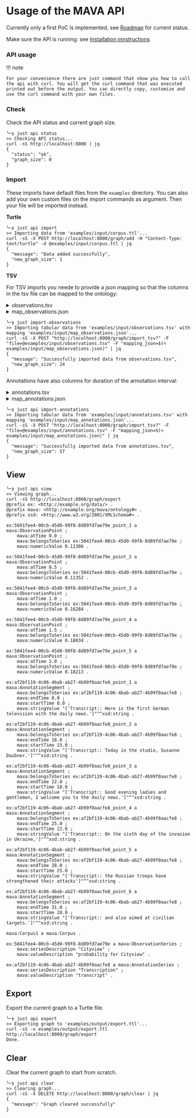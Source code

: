 # Usage of the MAVA API

Currently only a first PoC is implemented, see [Roadmap](roadmap.md) for current status.

Make sure the API is running: see [Installation innstructions](install.md)

### API usage

!!! note

    For your convenience there are just command that show you how to call the api with curl. You will get the curl command that was executed printed out before the output. You can directly copy, customize and use the curl command with your own files.

### Check

Check the API status and current graph size.

```hl_lines="1 3" title="Check API status"
╰─❯ just api status
>> Checking API status...
curl -sS http://localhost:8000 | jq
{
  "status": "ok",
  "graph_size": 0
}
```

### Import

These imports have default files from the `examples` directory. You can also add your own custom files on the import commands as argument. Then your file will be imported instead.

**Turtle**

```hl_lines="1 3" title="Import any Turtle file"
╰─❯ just api import
>> Importing data from 'examples/input/corpus.ttl'...
curl -sS -X POST http://localhost:8000/graph/add -H "Content-Type: text/turtle" -d @examples/input/corpus.ttl | jq
{
  "message": "Data added successfully",
  "new_graph_size": 1
}
```

**TSV**

For TSV imports you neede to provide a json mapping so that the columns in the tsv file can be mapped to the ontology:

<details>

<summary>observations.tsv</summary>

```
start_in_seconds	start_hh:mm:ss.ms	annotations
0.0	00:00:00.0	0.11306
0.5	00:00:00.500	0.11352
1.0	00:00:01.0	0.16284
1.5	00:00:01.500	0.18034
2.0	00:00:02.0	0.18213
```

</details>

<details>

<summary>map_observations.json</summary>

```
{
  "series_description": "Cityview",
  "value_description": "probability for Cityview",
  "value_type": "numeric",
  "time_column": "start_in_seconds",
  "value_column": "annotations"
}
```
</details>

```hl_lines="3" title="Import a TSV file with observation (probabilities at time points)"
╰─❯ just import-observations
>> Importing tabular data from 'examples/input/observations.tsv' with mapping 'examples/input/map_observations.json'...
curl -sS -X POST "http://localhost:8000/graph/import_tsv?" -F "file=@examples/input/observations.tsv" -F "mapping_json=$(< examples/input/map_observations.json)" | jq
{
  "message": "Successfully imported data from observations.tsv",
  "new_graph_size": 24
}
```

Annotations have also columns for duration of the annotation interval:

<details>

<summary>annotations.tsv</summary>

```
start_hh:mm:ss.ms	start_in_seconds	duration_hh:mm:ss.ms	duration_in_seconds	annotations
00:00:00.0	0.0	00:00:08.0	8.0	['Transcript:: Here is the first German television with the daily news.']
00:00:15.0	15.0	00:00:03.0	3.0	['Transcript:: Today in the studio, Susanne Daubner.']
00:00:18.0	18.0	00:00:04.0	4.0	['Transcript:: Good evening ladies and gentlemen, I welcome you to the daily news.']
00:00:22.0	22.0	00:00:03.0	3.0	['Transcript:: On the sixth day of the invasion in Ukraine,']
00:00:25.0	25.0	00:00:03.0	3.0	['Transcript:: the Russian troops have strengthened their attacks']
00:00:28.0	28.0	00:00:03.0	3.0	['Transcript:: and also aimed at civilian targets.']
```

</details>

<details>

<summary>map_annotations.json</summary>

```
{
  "series_description": "Transcription",
  "value_description": "transcript",
  "value_type": "string",
  "value_prefix": "Transcript:: ",
  "time_column": "start_in_seconds",
  "value_column": "annotations",
  "duration_column": "duration_in_seconds"
}
```

</details>

```hl_lines="1 3" title="Import a TSV file with annotations (with duration)"
╰─❯ just api import-annotations
>> Importing tabular data from 'examples/input/annotations.tsv' with mapping 'examples/input/map_annotations.json'...
curl -sS -X POST "http://localhost:8000/graph/import_tsv?" -F "file=@examples/input/annotations.tsv" -F "mapping_json=$(< examples/input/map_annotations.json)" | jq
{
  "message": "Successfully imported data from annotations.tsv",
  "new_graph_size": 57
}
```

## View

```hl_lines="1 3" title="View the graph after several imports"
╰─❯ just api view
>> Viewing graph...
curl -sS http://localhost:8000/graph/export
@prefix ex: <http://example.org/data/> .
@prefix mava: <http://example.org/mava/ontology#> .
@prefix xsd: <http://www.w3.org/2001/XMLSchema#> .

ex:5041fee4-00cb-45d0-99f8-8d89fd7ae79e_point_1 a mava:ObservationPoint ;
    mava:atTime 0.0 ;
    mava:belongsToSeries ex:5041fee4-00cb-45d0-99f8-8d89fd7ae79e ;
    mava:numericValue 0.11306 .

ex:5041fee4-00cb-45d0-99f8-8d89fd7ae79e_point_2 a mava:ObservationPoint ;
    mava:atTime 0.5 ;
    mava:belongsToSeries ex:5041fee4-00cb-45d0-99f8-8d89fd7ae79e ;
    mava:numericValue 0.11352 .

ex:5041fee4-00cb-45d0-99f8-8d89fd7ae79e_point_3 a mava:ObservationPoint ;
    mava:atTime 1.0 ;
    mava:belongsToSeries ex:5041fee4-00cb-45d0-99f8-8d89fd7ae79e ;
    mava:numericValue 0.16284 .

ex:5041fee4-00cb-45d0-99f8-8d89fd7ae79e_point_4 a mava:ObservationPoint ;
    mava:atTime 1.5 ;
    mava:belongsToSeries ex:5041fee4-00cb-45d0-99f8-8d89fd7ae79e ;
    mava:numericValue 0.18034 .

ex:5041fee4-00cb-45d0-99f8-8d89fd7ae79e_point_5 a mava:ObservationPoint ;
    mava:atTime 2.0 ;
    mava:belongsToSeries ex:5041fee4-00cb-45d0-99f8-8d89fd7ae79e ;
    mava:numericValue 0.18213 .

ex:af2bf119-4c06-4bab-ab27-4b99f0aacfe8_point_1 a mava:AnnotationSegment ;
    mava:belongsToSeries ex:af2bf119-4c06-4bab-ab27-4b99f0aacfe8 ;
    mava:endTime 8.0 ;
    mava:startTime 0.0 ;
    mava:stringValue "['Transcript:: Here is the first German television with the daily news.']"^^xsd:string .

ex:af2bf119-4c06-4bab-ab27-4b99f0aacfe8_point_2 a mava:AnnotationSegment ;
    mava:belongsToSeries ex:af2bf119-4c06-4bab-ab27-4b99f0aacfe8 ;
    mava:endTime 18.0 ;
    mava:startTime 15.0 ;
    mava:stringValue "['Transcript:: Today in the studio, Susanne Daubner.']"^^xsd:string .

ex:af2bf119-4c06-4bab-ab27-4b99f0aacfe8_point_3 a mava:AnnotationSegment ;
    mava:belongsToSeries ex:af2bf119-4c06-4bab-ab27-4b99f0aacfe8 ;
    mava:endTime 22.0 ;
    mava:startTime 18.0 ;
    mava:stringValue "['Transcript:: Good evening ladies and gentlemen, I welcome you to the daily news.']"^^xsd:string .

ex:af2bf119-4c06-4bab-ab27-4b99f0aacfe8_point_4 a mava:AnnotationSegment ;
    mava:belongsToSeries ex:af2bf119-4c06-4bab-ab27-4b99f0aacfe8 ;
    mava:endTime 25.0 ;
    mava:startTime 22.0 ;
    mava:stringValue "['Transcript:: On the sixth day of the invasion in Ukraine,']"^^xsd:string .

ex:af2bf119-4c06-4bab-ab27-4b99f0aacfe8_point_5 a mava:AnnotationSegment ;
    mava:belongsToSeries ex:af2bf119-4c06-4bab-ab27-4b99f0aacfe8 ;
    mava:endTime 28.0 ;
    mava:startTime 25.0 ;
    mava:stringValue "['Transcript:: the Russian troops have strengthened their attacks']"^^xsd:string .

ex:af2bf119-4c06-4bab-ab27-4b99f0aacfe8_point_6 a mava:AnnotationSegment ;
    mava:belongsToSeries ex:af2bf119-4c06-4bab-ab27-4b99f0aacfe8 ;
    mava:endTime 31.0 ;
    mava:startTime 28.0 ;
    mava:stringValue "['Transcript:: and also aimed at civilian targets.']"^^xsd:string .

mava:Corpus1 a mava:Corpus .

ex:5041fee4-00cb-45d0-99f8-8d89fd7ae79e a mava:ObservationSeries ;
    mava:seriesDescription "Cityview" ;
    mava:valueDescription "probability for Cityview" .

ex:af2bf119-4c06-4bab-ab27-4b99f0aacfe8 a mava:AnnotationSeries ;
    mava:seriesDescription "Transcription" ;
    mava:valueDescription "transcript" .
```
## Export

Export the current graph to a Turtle file.

```hl_lines="1 3" title="Export the graph when finished"
╰─❯ just api export
>> Exporting graph to 'examples/output/export.ttl'...
curl -sS -o examples/output/export.ttl http://localhost:8000/graph/export
Done.
```

## Clear

Clear the current graph to start from scratch.

```hl_lines="1 3" title="Clear the graph after export"
╰─❯ just api clear
>> Clearing graph...
curl -sS -X DELETE http://localhost:8000/graph/clear | jq
{
  "message": "Graph cleared successfully"
}
```
<script src="https://hypothes.is/embed.js" async></script>
